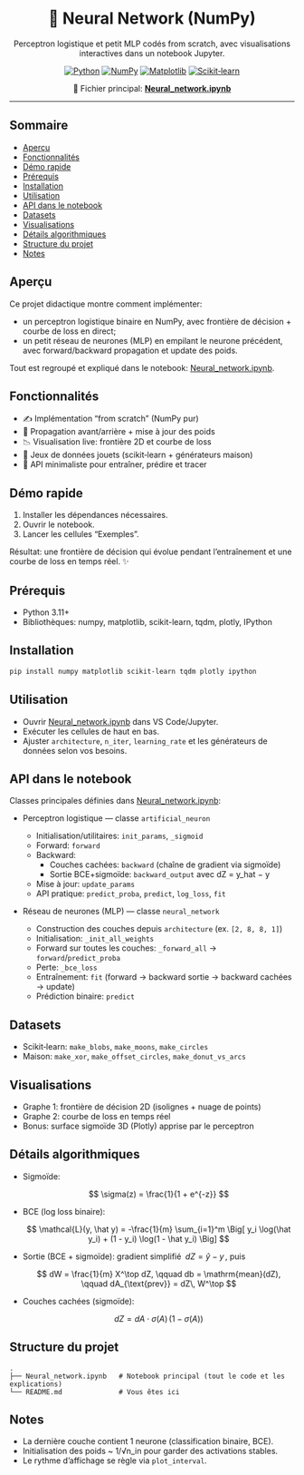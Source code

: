 <div align="center">

# 🧠 Neural Network (NumPy)

Perceptron logistique et petit MLP codés from scratch, avec visualisations interactives dans un notebook Jupyter.

[![Python](https://img.shields.io/badge/Python-3.11%2B-3776AB?logo=python&logoColor=white)](#prerequis) 
[![NumPy](https://img.shields.io/badge/NumPy-✅-013243?logo=numpy&logoColor=white)](#prerequis)
[![Matplotlib](https://img.shields.io/badge/Matplotlib-📈-11557c)](#visualisations)
[![Scikit‑learn](https://img.shields.io/badge/scikit--learn-🧪-f89939?logo=scikitlearn&logoColor=white)](#datasets)

🎯 Fichier principal: <strong><a href="Neural_network.ipynb">Neural_network.ipynb</a></strong>

</div>

---

## Sommaire

- [Aperçu](#aperçu)
- [Fonctionnalités](#fonctionnalités)
- [Démo rapide](#démo-rapide)
- [Prérequis](#prérequis)
- [Installation](#installation)
- [Utilisation](#utilisation)
- [API dans le notebook](#api-dans-le-notebook)
- [Datasets](#datasets)
- [Visualisations](#visualisations)
- [Détails algorithmiques](#détails-algorithmiques)
- [Structure du projet](#structure-du-projet)
- [Notes](#notes)

## Aperçu

Ce projet didactique montre comment implémenter:
- un perceptron logistique binaire en NumPy, avec frontière de décision + courbe de loss en direct;
- un petit réseau de neurones (MLP) en empilant le neurone précédent, avec forward/backward propagation et update des poids.

Tout est regroupé et expliqué dans le notebook: [Neural_network.ipynb](Neural_network.ipynb).

## Fonctionnalités

- ✍️ Implémentation “from scratch” (NumPy pur)
- 🔁 Propagation avant/arrière + mise à jour des poids
- 📉 Visualisation live: frontière 2D et courbe de loss
- 🧪 Jeux de données jouets (scikit‑learn + générateurs maison)
- 🧰 API minimaliste pour entraîner, prédire et tracer

## Démo rapide

1) Installer les dépendances nécessaires.
2) Ouvrir le notebook.
3) Lancer les cellules “Exemples”.

Résultat: une frontière de décision qui évolue pendant l’entraînement et une courbe de loss en temps réel. ✨

## Prérequis

- Python 3.11+
- Bibliothèques: numpy, matplotlib, scikit-learn, tqdm, plotly, IPython

## Installation

```bash
pip install numpy matplotlib scikit-learn tqdm plotly ipython
```

## Utilisation

- Ouvrir [Neural_network.ipynb](Neural_network.ipynb) dans VS Code/Jupyter.
- Exécuter les cellules de haut en bas.
- Ajuster `architecture`, `n_iter`, `learning_rate` et les générateurs de données selon vos besoins.

## API dans le notebook

Classes principales définies dans [Neural_network.ipynb](Neural_network.ipynb):

- Perceptron logistique — classe `artificial_neuron`
  - Initialisation/utilitaires: `init_params`, `_sigmoid`
  - Forward: `forward`
  - Backward:
    - Couches cachées: `backward` (chaîne de gradient via sigmoïde)
    - Sortie BCE+sigmoïde: `backward_output` avec dZ = y_hat − y
  - Mise à jour: `update_params`
  - API pratique: `predict_proba`, `predict`, `log_loss`, `fit`

- Réseau de neurones (MLP) — classe `neural_network`
  - Construction des couches depuis `architecture` (ex. `[2, 8, 8, 1]`)
  - Initialisation: `_init_all_weights`
  - Forward sur toutes les couches: `_forward_all` → `forward`/`predict_proba`
  - Perte: `_bce_loss`
  - Entraînement: `fit` (forward → backward sortie → backward cachées → update)
  - Prédiction binaire: `predict`

## Datasets

- Scikit‑learn: `make_blobs`, `make_moons`, `make_circles`
- Maison: `make_xor`, `make_offset_circles`, `make_donut_vs_arcs`

## Visualisations

- Graphe 1: frontière de décision 2D (isolignes + nuage de points)
- Graphe 2: courbe de loss en temps réel
- Bonus: surface sigmoïde 3D (Plotly) apprise par le perceptron

## Détails algorithmiques

- Sigmoïde:

  $$
  \sigma(z) = \frac{1}{1 + e^{-z}}
  $$

- BCE (log loss binaire):

  $$
  \mathcal{L}(y, \hat y) = -\frac{1}{m} \sum_{i=1}^m \Big[ y_i \log(\hat y_i) + (1 - y_i) \log(1 - \hat y_i) \Big]
  $$

- Sortie (BCE + sigmoïde): gradient simplifié $\;dZ = \hat y - y\,$, puis

  $$
  dW = \frac{1}{m} X^\top dZ, \qquad db = \mathrm{mean}(dZ), \qquad dA_{\text{prev}} = dZ\, W^\top
  $$

- Couches cachées (sigmoïde):

  $$
  dZ = dA \;\cdot\; \sigma(A)\,\big(1 - \sigma(A)\big)
  $$

## Structure du projet

```
.
├── Neural_network.ipynb   # Notebook principal (tout le code et les explications)
└── README.md              # Vous êtes ici
```

## Notes

- La dernière couche contient 1 neurone (classification binaire, BCE).
- Initialisation des poids ~ 1/√n_in pour garder des activations stables.
- Le rythme d’affichage se règle via `plot_interval`.
